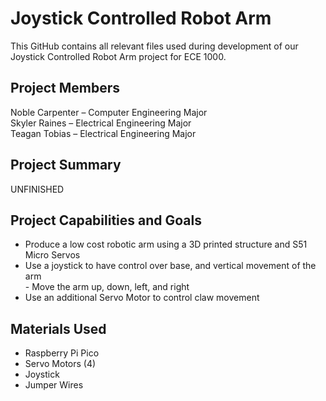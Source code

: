 # Joystick Controlled Robot Arm
This GitHub contains all relevant files used during development of our Joystick Controlled Robot Arm project for ECE 1000.
## Project Members
Noble Carpenter – Computer Engineering Major  
Skyler Raines – Electrical Engineering Major  
Teagan Tobias – Electrical Engineering Major
## Project Summary
UNFINISHED
## Project Capabilities and Goals
- Produce a low cost robotic arm using a 3D printed structure and S51 Micro Servos
- Use a joystick to have control over base, and vertical movement of the arm  
                  - Move the arm up, down, left, and right
- Use an additional Servo Motor to control claw movement
## Materials Used
- Raspberry Pi Pico
- Servo Motors (4)
- Joystick
- Jumper Wires

